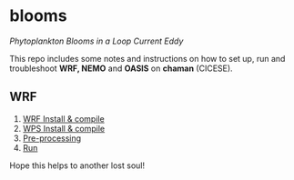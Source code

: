 # blooms
_Phytoplankton Blooms in a Loop Current Eddy_

This repo includes some notes and instructions on how to set up, run and troubleshoot **WRF, NEMO** and **OASIS** on **chaman** (CICESE).

## WRF
1. [WRF Install & compile](https://github.com/ivonnegarciam/blooms/blob/main/models/uncoupled/install_configure_compile_WRF_4.1.3.md)
2. [WPS Install & compile](https://github.com/ivonnegarciam/blooms/blob/main/models/uncoupled/install_configure_compile_WPS_4.1.md)
3. [Pre-processing](https://github.com/ivonnegarciam/blooms/blob/main/models/uncoupled/pre-processing.md)
4. [Run](https://github.com/ivonnegarciam/blooms/blob/main/models/uncoupled/run.md)

Hope this helps to another lost soul!
